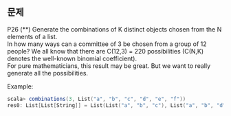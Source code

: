 ## 문제
P26 (**) Generate the combinations of K distinct objects chosen from the N elements of a list.  
In how many ways can a committee of 3 be chosen from a group of 12 people? We all know that there are C(12,3) = 220 possibilities (C(N,K) denotes the well-known binomial coefficient).  
For pure mathematicians, this result may be great. But we want to really generate all the possibilities.

Example:
```scala
scala> combinations(3, List("a", "b", "c", "d", "e", "f"))
res0: List[List[String]] = List(List("a", "b", "c"), List("a", "b", "d"), List("a", "b", "e"), ...
```